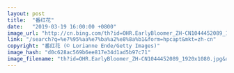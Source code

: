 ```yaml
---
layout: post
title:  "番红花"
date:   "2019-03-19 16:00:00 +0800"
image_url: "http://cn.bing.com/th?id=OHR.EarlyBloomer_ZH-CN1044452089_1920x1080.jpg&rf=NorthMale_1920x1080.jpg&pid=hp"
link: "/search?q=%e7%95%aa%e7%ba%a2%e8%8a%b1&form=hpcapt&mkt=zh-cn"
copyright: "番红花 (© Lorianne Ende/Getty Images)"
image_hash: "d0c628ac569b6ee817e34d1ad5b97c71"
image_filename: "th?id=OHR.EarlyBloomer_ZH-CN1044452089_1920x1080.jpg&rf=NorthMale_1920x1080.jpg&pid=hp"
---
```

